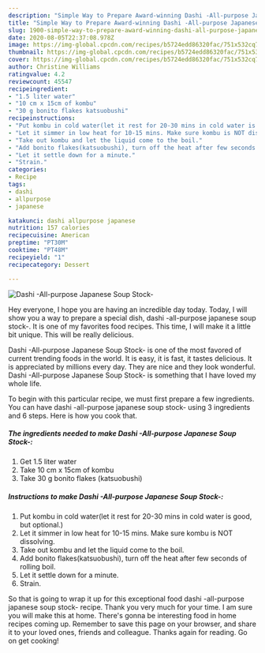 ```yaml
---
description: "Simple Way to Prepare Award-winning Dashi -All-purpose Japanese Soup Stock-"
title: "Simple Way to Prepare Award-winning Dashi -All-purpose Japanese Soup Stock-"
slug: 1900-simple-way-to-prepare-award-winning-dashi-all-purpose-japanese-soup-stock
date: 2020-08-05T22:37:08.978Z
image: https://img-global.cpcdn.com/recipes/b5724edd86320fac/751x532cq70/dashi-all-purpose-japanese-soup-stock-recipe-main-photo.jpg
thumbnail: https://img-global.cpcdn.com/recipes/b5724edd86320fac/751x532cq70/dashi-all-purpose-japanese-soup-stock-recipe-main-photo.jpg
cover: https://img-global.cpcdn.com/recipes/b5724edd86320fac/751x532cq70/dashi-all-purpose-japanese-soup-stock-recipe-main-photo.jpg
author: Christine Williams
ratingvalue: 4.2
reviewcount: 45547
recipeingredient:
- "1.5 liter water"
- "10 cm x 15cm of kombu"
- "30 g bonito flakes katsuobushi"
recipeinstructions:
- "Put kombu in cold water(let it rest for 20-30 mins in cold water is good, but optional.)"
- "Let it simmer in low heat for 10-15 mins. Make sure kombu is NOT dissolving."
- "Take out kombu and let the liquid come to the boil."
- "Add bonito flakes(katsuobushi), turn off the heat after few seconds of rolling boil."
- "Let it settle down for a minute."
- "Strain."
categories:
- Recipe
tags:
- dashi
- allpurpose
- japanese

katakunci: dashi allpurpose japanese 
nutrition: 157 calories
recipecuisine: American
preptime: "PT30M"
cooktime: "PT48M"
recipeyield: "1"
recipecategory: Dessert

---
```



![Dashi -All-purpose Japanese Soup Stock-](https://img-global.cpcdn.com/recipes/b5724edd86320fac/751x532cq70/dashi-all-purpose-japanese-soup-stock-recipe-main-photo.jpg)

Hey everyone, I hope you are having an incredible day today. Today, I will show you a way to prepare a special dish, dashi -all-purpose japanese soup stock-. It is one of my favorites food recipes. This time, I will make it a little bit unique. This will be really delicious.



Dashi -All-purpose Japanese Soup Stock- is one of the most favored of current trending foods in the world. It is easy, it is fast, it tastes delicious. It is appreciated by millions every day. They are nice and they look wonderful. Dashi -All-purpose Japanese Soup Stock- is something that I have loved my whole life.


To begin with this particular recipe, we must first prepare a few ingredients. You can have dashi -all-purpose japanese soup stock- using 3 ingredients and 6 steps. Here is how you cook that.

<!--inarticleads1-->

##### The ingredients needed to make Dashi -All-purpose Japanese Soup Stock-:

1. Get 1.5 liter water
1. Take 10 cm x 15cm of kombu
1. Take 30 g bonito flakes (katsuobushi)




<!--inarticleads2-->

##### Instructions to make Dashi -All-purpose Japanese Soup Stock-:

1. Put kombu in cold water(let it rest for 20-30 mins in cold water is good, but optional.)
1. Let it simmer in low heat for 10-15 mins. Make sure kombu is NOT dissolving.
1. Take out kombu and let the liquid come to the boil.
1. Add bonito flakes(katsuobushi), turn off the heat after few seconds of rolling boil.
1. Let it settle down for a minute.
1. Strain.




So that is going to wrap it up for this exceptional food dashi -all-purpose japanese soup stock- recipe. Thank you very much for your time. I am sure you will make this at home. There's gonna be interesting food in home recipes coming up. Remember to save this page on your browser, and share it to your loved ones, friends and colleague. Thanks again for reading. Go on get cooking!
